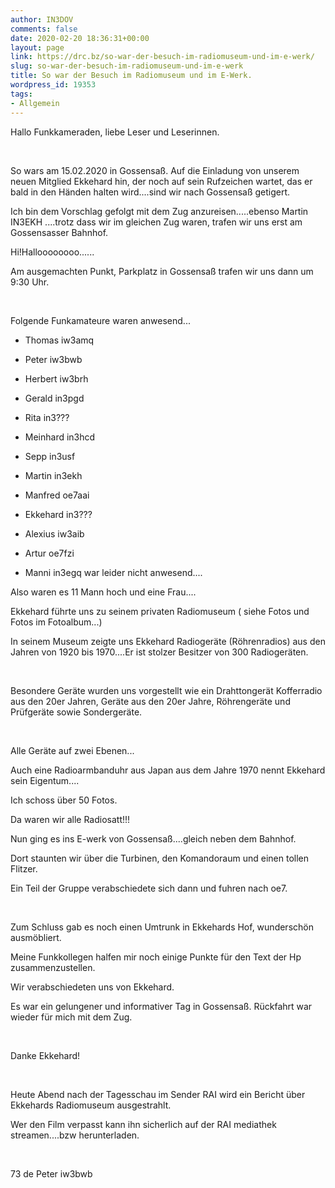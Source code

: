 ```yaml
---
author: IN3DOV
comments: false
date: 2020-02-20 18:36:31+00:00
layout: page
link: https://drc.bz/so-war-der-besuch-im-radiomuseum-und-im-e-werk/
slug: so-war-der-besuch-im-radiomuseum-und-im-e-werk
title: So war der Besuch im Radiomuseum und im E-Werk.
wordpress_id: 19353
tags:
- Allgemein
---
```





Hallo Funkkameraden, liebe Leser und Leserinnen.




 




So wars am 15.02.2020 in Gossensaß. Auf die Einladung von unserem neuen Mitglied Ekkehard hin, der noch auf sein Rufzeichen wartet, das er bald in den Händen halten wird....sind wir nach Gossensaß getigert.




Ich bin dem Vorschlag gefolgt mit dem Zug anzureisen.....ebenso Martin IN3EKH ....trotz dass wir im gleichen Zug waren, trafen wir uns erst am Gossensasser Bahnhof.




Hi!Halloooooooo......




Am ausgemachten Punkt, Parkplatz in Gossensaß trafen wir uns dann um 9:30 Uhr.




 




Folgende Funkamateure waren anwesend...






  * Thomas iw3amq


  * Peter iw3bwb


  * Herbert iw3brh


  * Gerald in3pgd


  * Rita in3???


  * Meinhard in3hcd


  * Sepp in3usf


  * Martin in3ekh


  * Manfred oe7aai


  * Ekkehard in3???


  * Alexius iw3aib


  * Artur oe7fzi


  * Manni in3egq war leider nicht anwesend....




Also waren es 11 Mann hoch und eine Frau....




Ekkehard führte uns zu seinem privaten Radiomuseum ( siehe Fotos und Fotos im Fotoalbum...)




In seinem Museum zeigte uns Ekkehard Radiogeräte (Röhrenradios) aus den Jahren von 1920 bis 1970....Er ist stolzer Besitzer von 300 Radiogeräten.




 




Besondere Geräte wurden uns vorgestellt wie ein Drahttongerät Kofferradio aus den 20er Jahren, Geräte aus den 20er Jahre, Röhrengeräte und Prüfgeräte sowie Sondergeräte.




 




Alle Geräte auf zwei Ebenen...




Auch eine Radioarmbanduhr aus Japan aus dem Jahre 1970 nennt Ekkehard sein Eigentum....




Ich schoss über 50 Fotos.




Da waren wir alle Radiosatt!!!




Nun ging es ins E-werk von Gossensaß....gleich neben dem Bahnhof.




Dort staunten wir über die Turbinen, den Komandoraum und einen tollen Flitzer.




Ein Teil der Gruppe verabschiedete sich dann und fuhren nach oe7.




 




Zum Schluss gab es noch einen Umtrunk in Ekkehards Hof, wunderschön ausmöbliert.




Meine Funkkollegen halfen mir noch einige Punkte für den Text der Hp zusammenzustellen.




Wir verabschiedeten uns von Ekkehard.




Es war ein gelungener und informativer Tag in Gossensaß. Rückfahrt war wieder für mich mit dem Zug.




 




Danke Ekkehard!




 




Heute Abend nach der Tagesschau im Sender RAI wird ein Bericht über Ekkehards Radiomuseum ausgestrahlt.




Wer den Film verpasst kann ihn sicherlich auf der RAI mediathek streamen....bzw herunterladen.




 




73 de Peter iw3bwb



